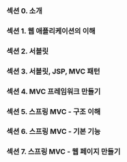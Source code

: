 ### 섹션 0. 소개

### 섹션 1. 웹 애플리케이션의 이해

### 섹션 2. 서블릿

### 섹션 3. 서블릿, JSP, MVC 패턴

### 섹션 4. MVC 프레임워크 만들기

### 섹션 5. 스프링 MVC - 구조 이해 

### 섹션 6. 스프링 MVC - 기본 기능

### 섹션 7. 스프링 MVC - 웹 페이지 만들기